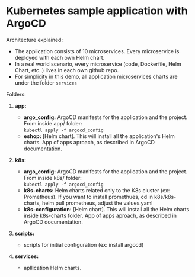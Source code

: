 # Kubernetes sample application with ArgoCD

Architecture explained:  

- The application consists of 10 microservices. Every microservice is deployed with each own Helm chart.
- In a real world scenario, every microservice (code, Dockerfile, Helm Chart, etc..) lives in each own github repo.
- For simplicity in this demo, all application microservices charts are under the folder `services`

Folders:

1) **app:**  
    - **argo_config:**  ArgoCD manifests for the application and the project. From inside app/ folder:  
      `kubectl apply -f argocd_config`
    - **eshop:**  [Helm chart]. This will install all the application's Helm charts. App of apps aproach, as described in ArgoCD documentation.

2) **k8s:**  
    - **argo_config:** ArgoCD manifests for the application and the project. From inside k8s/ folder:  
     `kubectl apply -f argocd_config`
    - **k8s-charts:** Helm charts related only to the K8s cluster (ex: Prometheus). If you want to install promethues, cd in k8s/k8s-charts, helm pull prometheus, adjust the values.yaml
    - **k8s-configuration:**  [Helm chart]. This will install all the Helm charts inside k8s-charts folder. App of apps aproach, as described in ArgoCD documentation.

3) **scripts:**  
    - scripts for initial configuration (ex: install argocd) 

4) **services:**  
    - apllication Helm charts.
